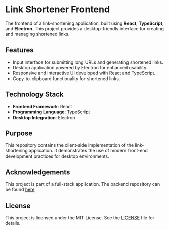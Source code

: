 # Link Shortener Frontend  

The frontend of a link-shortening application, built using **React**, **TypeScript**, and **Electron**. This project provides a desktop-friendly interface for creating and managing shortened links.  

## Features  
- Input interface for submitting long URLs and generating shortened links.  
- Desktop application powered by Electron for enhanced usability.  
- Responsive and interactive UI developed with React and TypeScript.  
- Copy-to-clipboard functionality for shortened links.  

## Technology Stack  
- **Frontend Framework**: React  
- **Programming Language**: TypeScript  
- **Desktop Integration**: Electron  

## Purpose  
This repository contains the client-side implementation of the link-shortening application. It demonstrates the use of modern front-end development practices for desktop environments.

## Acknowledgements  
This project is part of a full-stack application. The backend repository can be found [here](https://github.com/kjanparvari/link_shortner_backend) 

## License  
This project is licensed under the MIT License. See the [LICENSE](LICENSE) file for details.  
